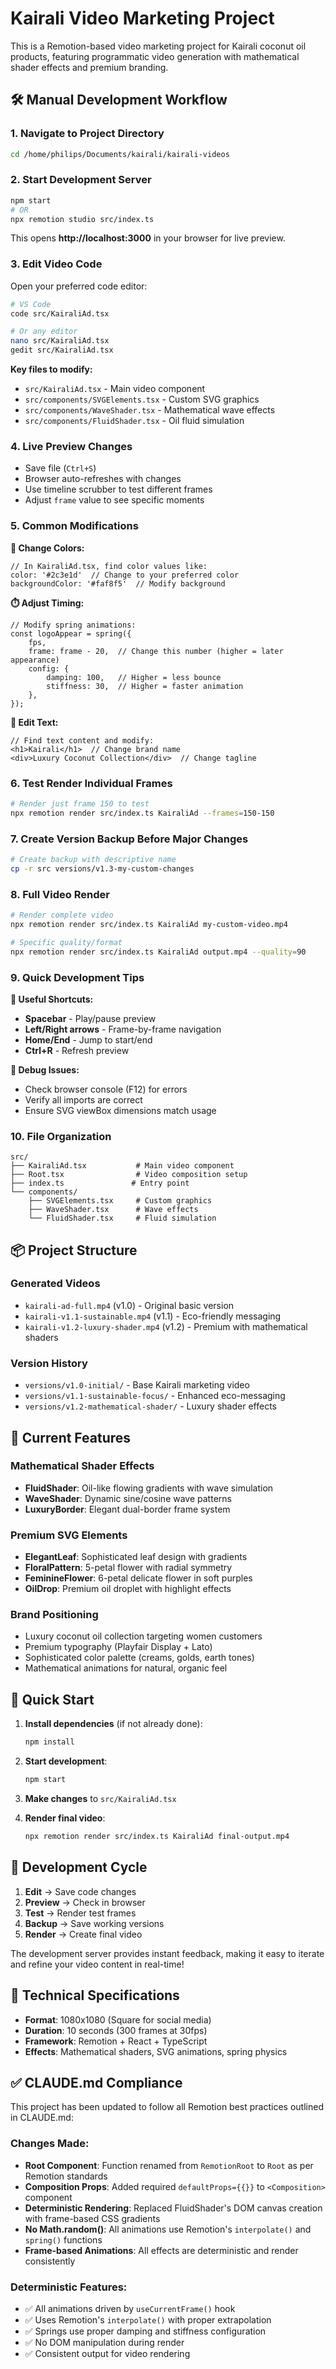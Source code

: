 # Kairali Video Marketing Project

This is a Remotion-based video marketing project for Kairali coconut oil products, featuring programmatic video generation with mathematical shader effects and premium branding.

## 🛠️ **Manual Development Workflow**

### **1. Navigate to Project Directory**
```bash
cd /home/philips/Documents/kairali/kairali-videos
```

### **2. Start Development Server**
```bash
npm start
# OR
npx remotion studio src/index.ts
```
This opens **http://localhost:3000** in your browser for live preview.

### **3. Edit Video Code**
Open your preferred code editor:
```bash
# VS Code
code src/KairaliAd.tsx

# Or any editor
nano src/KairaliAd.tsx
gedit src/KairaliAd.tsx
```

**Key files to modify:**
- `src/KairaliAd.tsx` - Main video component
- `src/components/SVGElements.tsx` - Custom SVG graphics  
- `src/components/WaveShader.tsx` - Mathematical wave effects
- `src/components/FluidShader.tsx` - Oil fluid simulation

### **4. Live Preview Changes**
- Save file (`Ctrl+S`)
- Browser auto-refreshes with changes
- Use timeline scrubber to test different frames
- Adjust `frame` value to see specific moments

### **5. Common Modifications**

**🎨 Change Colors:**
```tsx
// In KairaliAd.tsx, find color values like:
color: '#2c3e1d'  // Change to your preferred color
backgroundColor: '#faf8f5'  // Modify background
```

**⏱️ Adjust Timing:**
```tsx
// Modify spring animations:
const logoAppear = spring({
    fps,
    frame: frame - 20,  // Change this number (higher = later appearance)
    config: {
        damping: 100,   // Higher = less bounce
        stiffness: 30,  // Higher = faster animation
    },
});
```

**📝 Edit Text:**
```tsx
// Find text content and modify:
<h1>Kairali</h1>  // Change brand name
<div>Luxury Coconut Collection</div>  // Change tagline
```

### **6. Test Render Individual Frames**
```bash
# Render just frame 150 to test
npx remotion render src/index.ts KairaliAd --frames=150-150
```

### **7. Create Version Backup Before Major Changes**
```bash
# Create backup with descriptive name
cp -r src versions/v1.3-my-custom-changes
```

### **8. Full Video Render**
```bash
# Render complete video
npx remotion render src/index.ts KairaliAd my-custom-video.mp4

# Specific quality/format
npx remotion render src/index.ts KairaliAd output.mp4 --quality=90
```

### **9. Quick Development Tips**

**🔧 Useful Shortcuts:**
- **Spacebar** - Play/pause preview
- **Left/Right arrows** - Frame-by-frame navigation
- **Home/End** - Jump to start/end
- **Ctrl+R** - Refresh preview

**🐛 Debug Issues:**
- Check browser console (F12) for errors
- Verify all imports are correct
- Ensure SVG viewBox dimensions match usage

### **10. File Organization**
```
src/
├── KairaliAd.tsx           # Main video component
├── Root.tsx                # Video composition setup  
├── index.ts               # Entry point
└── components/
    ├── SVGElements.tsx     # Custom graphics
    ├── WaveShader.tsx      # Wave effects
    └── FluidShader.tsx     # Fluid simulation
```

## 📦 **Project Structure**

### **Generated Videos**
- `kairali-ad-full.mp4` (v1.0) - Original basic version
- `kairali-v1.1-sustainable.mp4` (v1.1) - Eco-friendly messaging  
- `kairali-v1.2-luxury-shader.mp4` (v1.2) - Premium with mathematical shaders

### **Version History**
- `versions/v1.0-initial/` - Base Kairali marketing video
- `versions/v1.1-sustainable-focus/` - Enhanced eco-messaging
- `versions/v1.2-mathematical-shader/` - Luxury shader effects

## 🎯 **Current Features**

### **Mathematical Shader Effects**
- **FluidShader**: Oil-like flowing gradients with wave simulation
- **WaveShader**: Dynamic sine/cosine wave patterns
- **LuxuryBorder**: Elegant dual-border frame system

### **Premium SVG Elements**
- **ElegantLeaf**: Sophisticated leaf design with gradients
- **FloralPattern**: 5-petal flower with radial symmetry  
- **FeminineFlower**: 6-petal delicate flower in soft purples
- **OilDrop**: Premium oil droplet with highlight effects

### **Brand Positioning**
- Luxury coconut oil collection targeting women customers
- Premium typography (Playfair Display + Lato)
- Sophisticated color palette (creams, golds, earth tones)
- Mathematical animations for natural, organic feel

## 🚀 **Quick Start**

1. **Install dependencies** (if not already done):
   ```bash
   npm install
   ```

2. **Start development**:
   ```bash
   npm start
   ```

3. **Make changes** to `src/KairaliAd.tsx`

4. **Render final video**:
   ```bash
   npx remotion render src/index.ts KairaliAd final-output.mp4
   ```

## 🎨 **Development Cycle**

1. **Edit** → Save code changes
2. **Preview** → Check in browser  
3. **Test** → Render test frames
4. **Backup** → Save working versions
5. **Render** → Create final video

The development server provides instant feedback, making it easy to iterate and refine your video content in real-time!

## 🔧 **Technical Specifications**

- **Format**: 1080x1080 (Square for social media)
- **Duration**: 10 seconds (300 frames at 30fps)
- **Framework**: Remotion + React + TypeScript
- **Effects**: Mathematical shaders, SVG animations, spring physics

## ✅ **CLAUDE.md Compliance**

This project has been updated to follow all Remotion best practices outlined in CLAUDE.md:

### **Changes Made:**
- **Root Component**: Function renamed from `RemotionRoot` to `Root` as per Remotion standards
- **Composition Props**: Added required `defaultProps={{}}` to `<Composition>` component
- **Deterministic Rendering**: Replaced FluidShader's DOM canvas creation with frame-based CSS gradients
- **No Math.random()**: All animations use Remotion's `interpolate()` and `spring()` functions
- **Frame-based Animations**: All effects are deterministic and render consistently

### **Deterministic Features:**
- ✅ All animations driven by `useCurrentFrame()` hook
- ✅ Uses Remotion's `interpolate()` with proper extrapolation
- ✅ Springs use proper damping and stiffness configuration  
- ✅ No DOM manipulation during render
- ✅ Consistent output for video rendering